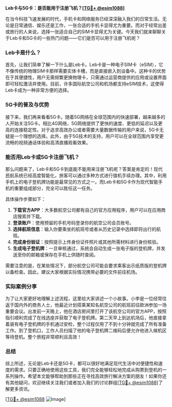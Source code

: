 **Leb卡与5G卡：是否能用于注册飞机？[[TG💪+ @esim1088](https://t.me/s/esim1088)]**

在当今科技飞速发展的时代，手机卡和网络服务已经深深融入我们的日常生活。无论是日常通信、娱乐还是工作，一张合适的手机卡显得尤为重要。而对于经常出差或旅行的人来说，选择一张适合自己的SIM卡显得尤为关键。今天我们就来聊聊关于Leb卡和5G卡的一些热门问题——它们是否可以用于注册飞机呢？

### Leb卡是什么？

首先，让我们简单了解一下什么是Leb卡。Leb卡是一种电子SIM卡（eSIM），它不像传统的物理SIM卡那样需要实体卡槽，而是直接嵌入到设备中。这种卡的优势在于其便捷性，用户无需频繁更换物理卡，只需通过运营商提供的应用或设置界面即可轻松激活并使用。目前，许多国际航空公司和机场都支持eSIM技术，这使得Leb卡成为一种非常方便的选择。

### 5G卡的普及与优势

接下来，我们再来看看5G卡。随着5G网络在全球范围内的快速部署，越来越多的人开始关注5G卡。相比4G网络，5G网络提供了更快的速度、更低的延迟以及更高的连接稳定性。对于追求高效办公或者需要大量数据传输的用户来说，5G卡无疑是一个理想的选择。此外，由于5G技术的支持，用户可以在全球范围内享受更流畅的视频通话体验和高清直播观看效果。

### 能否用Leb卡或5G卡注册飞机？

那么问题来了，Leb卡和5G卡到底能不能用来注册飞机呢？答案是肯定的！现代民航系统已经高度智能化，旅客可以通过多种方式进行值机手续办理。其中，利用手机上的电子登机牌功能是最常见的方式之一。而Leb卡和5G卡作为现代智能手机的重要组成部分，完全可以胜任这一任务。

具体操作步骤如下：
1. **下载官方APP**：大多数航空公司都有自己的官方应用程序，用户可以在应用商店搜索并下载。
2. **登录账户**：使用预留的手机号码登录你的航空公司会员账号。
3. **选择航班信息**：输入你要乘坐的航班号或者从历史记录中选择即将出行的航班。
4. **完成身份验证**：按照提示上传身份证件照片或其他所需材料进行身份核验。
5. **生成电子登机牌**：一旦审核通过，系统会自动生成一张电子版的登机牌，并发送至你的邮箱或保存在手机上供随时查阅。

需要注意的是，在某些情况下，部分航空公司可能会要求乘客出示纸质版的登机牌以备检查。因此，建议大家根据实际情况携带必要的文件前往机场。

### 实际案例分享

为了让大家更好地理解上述流程，这里给大家讲述一个小故事。小李是一位经常往返于国内外的商务人士，他最近计划搭乘某知名航空公司的航班前往欧洲参加一场重要会议。出发前一天晚上，他在酒店房间里打开了该航空公司的官方APP，按照指引顺利完成了在线选座并获取了电子登机牌。第二天早上到达机场后，他直接拿着装有电子登机牌的手机通过安检，整个过程仅用了不到十分钟就完成了所有准备工作。到了登机口，工作人员扫描了他的电子登机牌二维码后便允许他进入候机区等待登机。整个旅程非常顺利且高效！

### 总结

综上所述，无论是Leb卡还是5G卡，都可以很好地满足现代生活中对便捷性和速度的需求。只要正确地使用这些工具，我们完全能够轻松地完成从购票到登机的一系列操作。希望本文能够帮助到那些正在寻找高效旅行解决方案的朋友！如果你还有其他疑问，欢迎继续关注我们或者加入我们的讨论群组[[TG💪+ @esim1088](https://t.me/s/esim1088)]了解更多资讯。

[[TG💪+ @esim1088](https://t.me/s/esim1088) ![Image](https://i.postimg.cc/4NQfJmqS/Snipaste-2025-05-13-00-14-12.png)]
